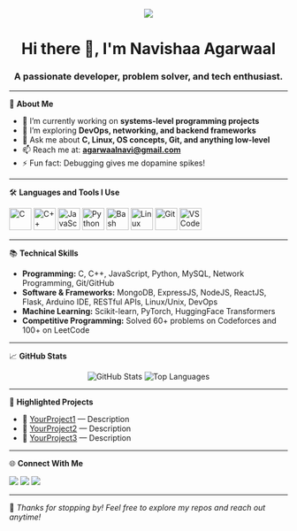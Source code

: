 <!-- Profile Header using Capsule Render -->
<p align="center">
  <img src="https://capsule-render.vercel.app/api?type=waving&color=gradient&height=200&section=header&text=Welcome%20to%20My%20GitHub!&fontSize=40&animation=twinkling" />
</p>
<h1 align="center">Hi there 👋, I'm Navishaa Agarwaal</h1>
<h3 align="center">A passionate developer, problem solver, and tech enthusiast.</h3>

---

🌟 **About Me**

- 🔭 I’m currently working on **systems-level programming projects**
- 🌱 I’m exploring **DevOps, networking, and backend frameworks**
- 💬 Ask me about **C, Linux, OS concepts, Git, and anything low-level**
- 📫 Reach me at: **agarwaalnavi@gmail.com**
- ⚡ Fun fact: Debugging gives me dopamine spikes!

---

🛠️ **Languages and Tools I Use**

<p align="left">
  <img src="https://cdn.jsdelivr.net/gh/devicons/devicon/icons/c/c-original.svg" alt="C" width="40" height="40"/>
  <img src="https://cdn.jsdelivr.net/gh/devicons/devicon/icons/cplusplus/cplusplus-original.svg" alt="C++" width="40" height="40"/>
  <img src="https://cdn.jsdelivr.net/gh/devicons/devicon/icons/javascript/javascript-original.svg" alt="JavaScript" width="40" height="40"/>
  <img src="https://cdn.jsdelivr.net/gh/devicons/devicon/icons/python/python-original.svg" alt="Python" width="40" height="40"/>
  <img src="https://cdn.jsdelivr.net/gh/devicons/devicon/icons/bash/bash-original.svg" alt="Bash" width="40" height="40"/>
  <img src="https://cdn.jsdelivr.net/gh/devicons/devicon/icons/linux/linux-original.svg" alt="Linux" width="40" height="40"/>
  <img src="https://cdn.jsdelivr.net/gh/devicons/devicon/icons/git/git-original.svg" alt="Git" width="40" height="40"/>
  <img src="https://cdn.jsdelivr.net/gh/devicons/devicon/icons/vscode/vscode-original.svg" alt="VS Code" width="40" height="40"/>
</p>

---

📚 **Technical Skills**

- **Programming:** C, C++, JavaScript, Python, MySQL, Network Programming, Git/GitHub  
- **Software & Frameworks:** MongoDB, ExpressJS, NodeJS, ReactJS, Flask, Arduino IDE, RESTful APIs, Linux/Unix, DevOps  
- **Machine Learning:** Scikit-learn, PyTorch, HuggingFace Transformers  
- **Competitive Programming:** Solved 60+ problems on Codeforces and 100+ on LeetCode  

---

📈 **GitHub Stats**

<p align="center">
  <img src="https://github-readme-stats.vercel.app/api?username=Navishaa05&show_icons=true&theme=github_dark" alt="GitHub Stats" />
  <img src="https://github-readme-stats.vercel.app/api/top-langs/?username=Navishaa05&layout=compact&theme=github_dark" alt="Top Languages" />
</p>

---

📝 **Highlighted Projects**

- 🔹 [YourProject1](https://github.com/yourusername/yourproject1) — Description  
- 🔹 [YourProject2](https://github.com/yourusername/yourproject2) — Description  
- 🔹 [YourProject3](https://github.com/yourusername/yourproject3) — Description  

---

🌐 **Connect With Me**

<p align="left">
  <a href="https://linkedin.com/in/navishaa-agarwaal" target="_blank"><img src="https://img.shields.io/badge/LinkedIn-blue?style=for-the-badge&logo=linkedin" /></a>
  <a href="mailto:agarwaalnavi@gmail"><img src="https://img.shields.io/badge/Email-red?style=for-the-badge&logo=gmail" /></a>
  <a href="https://github.com/Navishaa05"><img src="https://img.shields.io/badge/GitHub-181717?style=for-the-badge&logo=github" /></a>
</p>

---

🔗 *Thanks for stopping by! Feel free to explore my repos and reach out anytime!*
